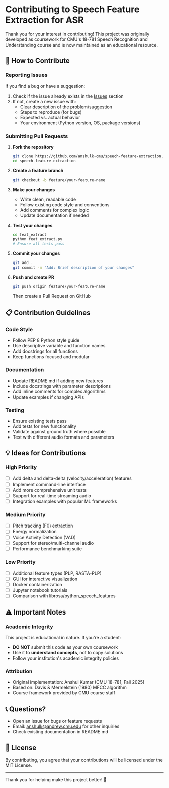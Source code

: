 # Contributing to Speech Feature Extraction for ASR

Thank you for your interest in contributing! This project was originally developed as coursework for CMU's 18-781 Speech Recognition and Understanding course and is now maintained as an educational resource.

## 🤝 How to Contribute

### Reporting Issues

If you find a bug or have a suggestion:

1. Check if the issue already exists in the [Issues](../../issues) section
2. If not, create a new issue with:
   - Clear description of the problem/suggestion
   - Steps to reproduce (for bugs)
   - Expected vs. actual behavior
   - Your environment (Python version, OS, package versions)

### Submitting Pull Requests

1. **Fork the repository**
   ```bash
   git clone https://github.com/anshulk-cmu/speech-feature-extraction.git
   cd speech-feature-extraction
   ```

2. **Create a feature branch**
   ```bash
   git checkout -b feature/your-feature-name
   ```

3. **Make your changes**
   - Write clean, readable code
   - Follow existing code style and conventions
   - Add comments for complex logic
   - Update documentation if needed

4. **Test your changes**
   ```bash
   cd feat_extract
   python feat_extract.py
   # Ensure all tests pass
   ```

5. **Commit your changes**
   ```bash
   git add .
   git commit -m "Add: Brief description of your changes"
   ```

6. **Push and create PR**
   ```bash
   git push origin feature/your-feature-name
   ```
   Then create a Pull Request on GitHub

## 📋 Contribution Guidelines

### Code Style

- Follow PEP 8 Python style guide
- Use descriptive variable and function names
- Add docstrings for all functions
- Keep functions focused and modular

### Documentation

- Update README.md if adding new features
- Include docstrings with parameter descriptions
- Add inline comments for complex algorithms
- Update examples if changing APIs

### Testing

- Ensure existing tests pass
- Add tests for new functionality
- Validate against ground truth where possible
- Test with different audio formats and parameters

## 💡 Ideas for Contributions

### High Priority

- [ ] Add delta and delta-delta (velocity/acceleration) features
- [ ] Implement command-line interface
- [ ] Add more comprehensive unit tests
- [ ] Support for real-time streaming audio
- [ ] Integration examples with popular ML frameworks

### Medium Priority

- [ ] Pitch tracking (F0) extraction
- [ ] Energy normalization
- [ ] Voice Activity Detection (VAD)
- [ ] Support for stereo/multi-channel audio
- [ ] Performance benchmarking suite

### Low Priority

- [ ] Additional feature types (PLP, RASTA-PLP)
- [ ] GUI for interactive visualization
- [ ] Docker containerization
- [ ] Jupyter notebook tutorials
- [ ] Comparison with librosa/python_speech_features

## ⚠️ Important Notes

### Academic Integrity

This project is educational in nature. If you're a student:
- **DO NOT** submit this code as your own coursework
- Use it to **understand concepts**, not to copy solutions
- Follow your institution's academic integrity policies

### Attribution

- Original implementation: Anshul Kumar (CMU 18-781, Fall 2025)
- Based on: Davis & Mermelstein (1980) MFCC algorithm
- Course framework provided by CMU course staff

## 📞 Questions?

- Open an issue for bugs or feature requests
- Email: anshulk@andrew.cmu.edu for other inquiries
- Check existing documentation in README.md

## 📜 License

By contributing, you agree that your contributions will be licensed under the MIT License.

---

Thank you for helping make this project better! 🙏